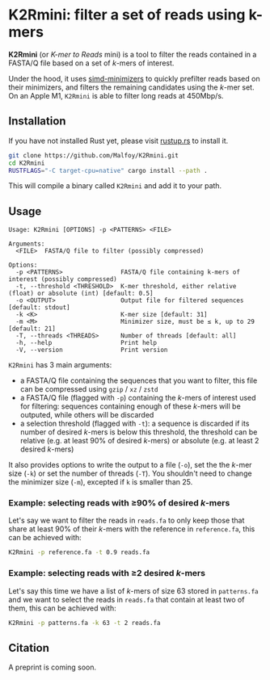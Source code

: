 # K2Rmini: filter a set of reads using k-mers

**K2Rmini** (or *K-mer to Reads* mini) is a tool to filter the reads contained in a FASTA/Q file based on a set of *k*-mers of interest.

Under the hood, it uses [simd-minimizers](https://github.com/rust-seq/simd-minimizers) to quickly prefilter reads based on their minimizers, and filters the remaining candidates using the *k*-mer set. On an Apple M1, `K2Rmini` is able to filter long reads at 450Mbp/s.

## Installation

If you have not installed Rust yet, please visit [rustup.rs](https://rustup.rs/) to install it.

```sh
git clone https://github.com/Malfoy/K2Rmini.git
cd K2Rmini
RUSTFLAGS="-C target-cpu=native" cargo install --path .
```

This will compile a binary called `K2Rmini` and add it to your path.

## Usage

```
Usage: K2Rmini [OPTIONS] -p <PATTERNS> <FILE>

Arguments:
  <FILE>  FASTA/Q file to filter (possibly compressed)

Options:
  -p <PATTERNS>                FASTA/Q file containing k-mers of interest (possibly compressed)
  -t, --threshold <THRESHOLD>  K-mer threshold, either relative (float) or absolute (int) [default: 0.5]
  -o <OUTPUT>                  Output file for filtered sequences [default: stdout]
  -k <K>                       K-mer size [default: 31]
  -m <M>                       Minimizer size, must be ≤ k, up to 29 [default: 21]
  -T, --threads <THREADS>      Number of threads [default: all]
  -h, --help                   Print help
  -V, --version                Print version
```

`K2Rmini` has 3 main arguments:
- a FASTA/Q file containing the sequences that you want to filter, this file can be compressed using `gzip` / `xz` / `zstd`
- a FASTA/Q file (flagged with `-p`) containing the *k*-mers of interest used for filtering: sequences containing enough of these *k*-mers will be outputed, while others will be discarded
- a selection threshold (flagged with `-t`): a sequence is discarded if its number of desired *k*-mers is below this threshold, the threshold can be relative (e.g. at least 90% of desired *k*-mers) or absolute (e.g. at least 2 desired *k*-mers)

It also provides options to write the output to a file (`-o`), set the the *k*-mer size (`-k`) or set the number of threads (`-T`).
You shouldn't need to change the minimizer size (`-m`), excepted if `k` is smaller than 25.

### Example: selecting reads with ≥90% of desired *k*-mers

Let's say we want to filter the reads in `reads.fa` to only keep those that share at least 90% of their *k*-mers with the reference in `reference.fa`, this can be achieved with:
```sh
K2Rmini -p reference.fa -t 0.9 reads.fa
```

### Example: selecting reads with ≥2 desired *k*-mers

Let's say this time we have a list of *k*-mers of size 63 stored in `patterns.fa` and we want to select the reads in `reads.fa` that contain at least two of them, this can be achieved with:
```sh
K2Rmini -p patterns.fa -k 63 -t 2 reads.fa
```

## Citation

A preprint is coming soon.
